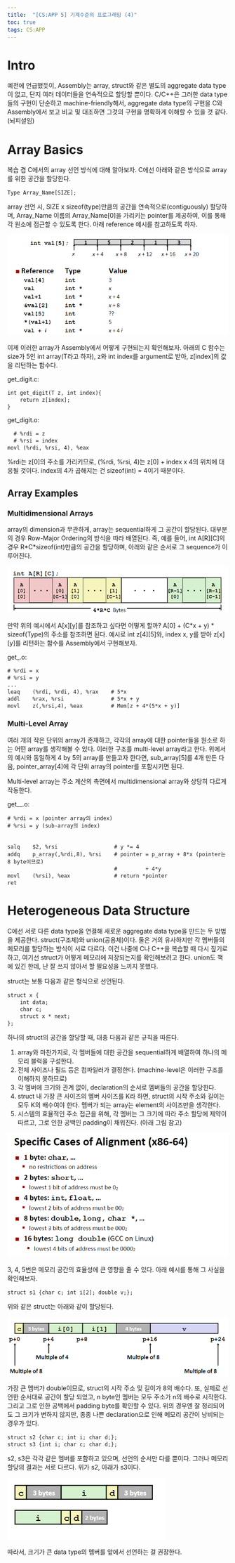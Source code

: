 ```yaml
---
title:  "[CS:APP 5] 기계수준의 프로그래밍 (4)"
toc: true
tags: CS:APP
---
```


# Intro
예전에 언급했듯이, Assembly는 array, struct와 같은 별도의 aggregate data type이 없고, 단지 여러 데이터들을 연속적으로 할당할 뿐이다. C/C++은 그러한 data type들의 구현이 단순하고 machine-friendly해서, aggregate data type의 구현을 C와 Assembly에서 보고 비교 및 대조하면 그것의 구현을 명확하게 이해할 수 있을 것 같다. (뇌피셜임)


# Array Basics
복습 겸 C에서의 array 선언 방식에 대해 알아보자. C에선 아래와 같은 방식으로 array를 위한 공간을 할당한다.

    Type Array_Name[SIZE];
    
array 선언 시, SIZE x sizeof(type)만큼의 공간을 연속적으로(contiguously) 할당하며, Array_Name 이름의 Array_Name\[0]을 가리키는 pointer를 제공하여, 이를 통해 각 원소에 접근할 수 있도록 한다. 아래 reference 예시를 참고하도록 하자.

![](/imgs/csapp/12.png)

이제 이러한 array가 Assembly에서 어떻게 구현되는지 확인해보자. 아래의 C 함수는 size가 5인 int array(T라고 하자), z와 int index를 argument로 받아, z\[index]의 값을 리턴하는 함수다.

get_digit.c:

    int get_digit(T z, int index){
        return z[index];
    }
    
get_digit.o:

      # %rdi = z
      # %rsi = index
    movl (%rdi, %rsi, 4), %eax
    
%rdi는 z\[0]의 주소를 가리키므로, (%rdi, %rsi, 4)는 z\[0] + index x 4의 위치에 대응될 것이다. index의 4가 곱해지는 건 sizeof(int) = 4이기 때문이다.


## Array Examples
### Multidimensional Arrays
array의 dimension과 무관하게, array는 sequential하게 그 공간이 할당된다. 대부분의 경우 Row-Major Ordering의 방식을 따라 배열된다. 즉, 예를 들어, int A\[R]\[C]의 경우 R\*C\*sizeof(int)만큼의 공간을 할당하며, 아래와 같은 순서로 그 sequence가 이루어진다. 

![](/imgs/csapp/13.png)

만약 위의 예시에서 A\[x]\[y]를 참조하고 싶다면 어떻게 할까? A\[0] + (C\*x + y) * sizeof(Type)의 주소를 참조하면 된다. 예시로 int z\[4]\[5]와, index x, y를 받아 z\[x]\[y]를 리턴하는 함수를 Assembly에서 구현해보자.

get_.o:

    # %rdi = x
    # %rsi = y
    ...
    leaq    (%rdi, %rdi, 4), %rax    # 5*x
    addl    %rax, %rsi               # 5*x + y
    movl    z(,%rsi,4), %eax         # Mem[z + 4*(5*x + y)]
    
### Multi-Level Array
여러 개의 작은 단위의 array가 존재하고, 각각의 array에 대한 pointer들을 원소로 하는 어떤 array를 생각해볼 수 있다. 이러한 구조를 multi-level array라고 한다. 위에서의 예시와 동일하게 4 by 5의 array를 만들고자 한다면, sub_array\[5]를 4개 만든 다음, pointer_array\[4]에 각 단위 array의 pointer를 포함시키면 된다.

Multi-level array는 주소 계산의 측면에서 multidimensional array와 상당히 다르게 작동한다.

get__.o:

    # %rdi = x (pointer array의 index)
    # %rsi = y (sub-array의 index)


    salq    $2, %rsi                  # y *= 4
    addq    p_array(,%rdi,8), %rsi    # pointer = p_array + 8*x (pointer는 8 byte이므로)
                                      #         + 4*y
    movl    (%rsi), %eax              # return *pointer
    ret


# Heterogeneous Data Structure
C에선 서로 다른 data type을 연결해 새로운 aggregate data type을 만드는 두 방법을 제공한다. struct(구조체)와 union(공용체)이다. 둘은 거의 유사하지만 각 멤버들의 메모리를 할당하는 방식이 서로 다르다. 이건 나중에 C나 C++을 복습할 때 다시 짚기로 하고, 여기선 struct가 어떻게 메모리에 저장되는지를 확인해보려고 한다. union도 책에 있긴 한데, 난 잘 쓰지 않아서 할 필요성을 느끼지 못했다.

struct는 보통 다음과 같은 형식으로 선언된다.

    struct x {
        int data;
        char c;
        struct x * next;
    };

하나의 struct의 공간을 할당할 때, 대충 다음과 같은 규칙을 따른다.

1. array와 마찬가지로, 각 멤버들에 대한 공간을 sequential하게 배열하여 하나의 메모리 블럭을 구성한다.
2. 전체 사이즈나 필드 등은 컴파일러가 결정한다. (machine-level은 이러한 구조를 이해하지 못하므로)
3. 각 멤버에 크기와 관계 없이, declaration의 순서로 멤버들의 공간을 할당한다.
4. struct 내 가장 큰 사이즈의 멤버 사이즈를 K라 하면, struct의 시작 주소와 길이는 모두 K의 배수여야 한다. 멤버가 되는 array는 element의 사이즈만을 생각한다.
5. 시스템의 효율적인 주소 접근을 위해, 각 멤버는 그 크기에 따라 주소 할당에 제약이 따르고, 그로 인한 공백인 padding이 채워진다. (아래 그림 참고)

![](/imgs/csapp/14.png)

3, 4, 5번은 메모리 공간의 효율성에 큰 영향을 줄 수 있다. 아래 예시를 통해 그 사실을 확인해보자.

    struct s1 {char c; int i[2]; double v;};
    
위와 같은 struct는 아래와 같이 할당된다.

![](/imgs/csapp/15.png)

가장 큰 멤버가 double이므로, struct의 시작 주소 및 길이가 8의 배수다. 또, 실제로 선언한 순서대로 공간이 할당 되었고, n byte인 멤버는 모두 주소가 n의 배수로 시작한다. 그리고 그로 인한 공백에서 padding byte를 확인할 수 있다. 위의 경우엔 잘 정리되어도 그 크기가 변하지 않지만, 종종 나쁜 declaration으로 인해 메모리 공간이 낭비되는 경우가 있다.

    struct s2 {char c; int i; char d;};
    struct s3 {int i; char c; char d;};
    
s2, s3은 각각 같은 멤버를 포함하고 있으며, 선언의 순서만 다를 뿐이다. 그러나 메모리 할당의 결과는 서로 다르다. 위가 s2, 아래가 s3이다.

![](/imgs/csapp/16.png)

따라서, 크기가 큰 data type의 멤버를 앞에서 선언하는 걸 권장한다. 
